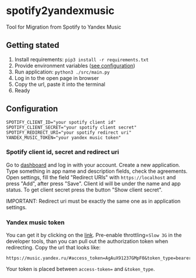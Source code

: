 # spotify2yandexmusic
Tool for Migration from Spotify to Yandex Music

## Getting stated
1) Install requirements: `pip3 install -r requirements.txt`
2) Provide environment variables ([see configuration](#configuration))
3) Run application: `python3 ./src/main.py`
4) Log in to the open page in browser
5) Copy the url, paste it into the terminal
6) Ready

## Configuration
```shell
SPOTIFY_CLIENT_ID="your spotify client id"
SPOTIFY_CLIENT_SECRET="your spotify client secret"
SPOTIFY_REDIRECT_URI="your spotify redirect uri"
YANDEX_MUSIC_TOKEN="your yandex music token"
```

### Spotify client id, secret and redirect uri
Go to [dashboard](https://developer.spotify.com/dashboard/) and log in with your account.
Create a new application. Type something in app name and description fields, check the agreements.
Open settings, fill the field "Redirect URIs" with `https://localhost` and press "Add", after press "Save".
Client id will be under the name and app status. To get client secret press the button "Show client secret".

IMPORTANT: Redirect uri must be exactly the same one as in application settings.

### Yandex music token
You can get it by clicking on the [link](https://oauth.yandex.ru/authorize?response_type=token&client_id=23cabbbdc6cd418abb4b39c32c41195d).
Pre-enable throttling=`Slow 3G` in the developer tools, 
than you can pull out the authorization token when redirecting.
Copy the url that looks like: 
```
https://music.yandex.ru/#access_token=AgAuX91237GMpF0&token_type=bearer&expires_in=31515252
```
Your token is placed between `access-token=` and `&token_type`.
